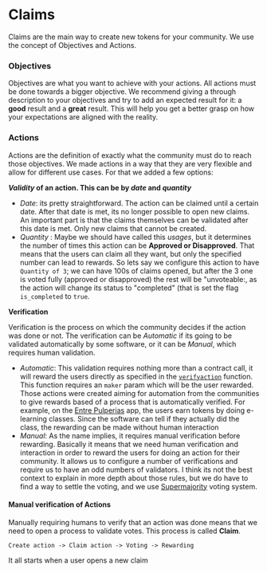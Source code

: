 # Claims

Claims are the main way to create new tokens for your community. We use the concept of Objectives and Actions.

### Objectives

Objectives are what you want to achieve with your actions. All actions must be done towards a bigger objective. We recommend giving a through description to your objectives and try to add an expected result for it: a **good** result and a **great** result. This will help you get a better grasp on how your expectations are aligned with the reality.

### Actions

Actions are the definition of exactly what the community must do to reach those objectives. We made actions in a way that they are very flexible and allow for different use cases. For that we added a few options:

**_Validity_ of an action. This can be by _date_ and _quantity_**
  - _Date_: its pretty straightforward. The action can be claimed until a certain date. After that date is met, its no longer possible to open new claims. An important part is that the claims themselves can be validated after this date is met. Only new claims that cannot be created.
  - _Quantity_ : Maybe we should have called this _usages_, but it determines the number of times this action can be **Approved or Disapproved**. That means that the users can claim all they want, but only the specified number can lead to rewards. So lets say we configure this action to have `Quantity of 3`; we can have 100s of claims opened, but after the 3 one is voted fully (approved or disapproved) the rest will be "unvoteable:, as the action will change its status to "completed" (that is set the flag `is_completed` to `true`.
  
**Verification**

Verification is the process on which the community decides if the action was done or not. The verification can be *Automatic* if its going to be validated automatically by some software, or it can be *Manual*, which requires human validation.


  - _Automatic_: This validation requires nothing more than a contract call, it will reward the users directly as specified in the [`verifyaction`](https://github.com/cambiatus/contracts/blob/master/community/community.hpp#L202) function. This function requires an `maker` param which will be the user rewarded. Those actions were created aiming for automation from the communities to give rewards based of a process that is automatically verified. For example, on the [Entre Pulperias](https://www.facebook.com/entrepulperoscostarica/) app, the users earn tokens by doing e-learning classes. Since the software can tell if they actually did the class, the rewarding can be made without human interaction
  - _Manual_: As the name implies, it requires manual verification before rewarding. Basically it means that we need human verification and interaction in order to reward the users for doing an action for their community. It allows us to configure a number of verifications and require us to have an odd numbers of validators. I think its not the best context to explain in more depth about those rules, but we do have to find a way to settle the voting, and we use [Supermajority](https://en.wikipedia.org/wiki/Supermajority#Majority_of_the_entire_membership) voting system.
  
#### Manual verification of Actions

Manually requiring humans to verify that an action was done means that we need to open a process to validate votes. This process is called **Claim**. 

`Create action -> Claim action -> Voting -> Rewarding`

It all starts when a user opens a new claim
